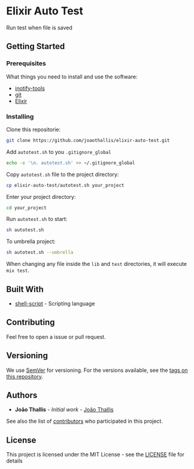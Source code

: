 # Elixir Auto Test

Run test when file is saved

## Getting Started

### Prerequisites

What things you need to install and use the software:

- [inotify-tools](https://github.com/rvoicilas/inotify-tools/wiki#getting)
- [git](https://git-scm.com/)
- [Elixir](https://elixir-lang.org/)

### Installing

Clone this repositorie:

```bash
git clone https://github.com/joaothallis/elixir-auto-test.git
```

Add `autotest.sh` to you `.gitignore_global`

```bash
echo -e '\n. autotest.sh' >> ~/.gitignore_global
```

Copy `autotest.sh` file to the project directory:

```bash
cp elixir-auto-test/autotest.sh your_project 
```

Enter your project directory:

```bash
cd your_project
```

Run `autotest.sh` to start:

```bash
sh autotest.sh
```

To umbrella project:

```bash
sh autotest.sh --umbrella
```

When changing any file inside the `lib` and `test` directories, it will execute `mix test`.

## Built With

* [shell-script](https://en.wikipedia.org/wiki/Shell_script) - Scripting language

## Contributing

Feel free to open a issue or pull request.

## Versioning

We use [SemVer](http://semver.org/) for versioning. For the versions available, see the [tags on this repository](https://github.com/joaothallis/auto-git/tags). 

## Authors

* **João Thallis** - *Initial work* - [João Thallis](https://joaothallis.github.io/)

See also the list of [contributors](https://github.com/joaothallis/elixir-auto-test/contributors) who participated in this project.

## License

This project is licensed under the MIT License - see the [LICENSE](LICENSE) file for details

